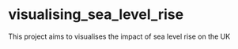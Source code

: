 # visualising_sea_level_rise
This project aims to visualises the impact of sea level rise on the UK
